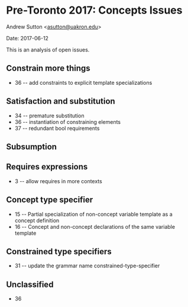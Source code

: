 
Pre-Toronto 2017: Concepts Issues
=================================

Andrew Sutton \<asutton@uakron.edu\>

Date: 2017-06-12

This is an analysis of open issues.


## Constrain more things

- 36 -- add constraints to explicit template specializations

## Satisfaction and substitution

- 34 -- premature substitution
- 36 -- instantiation of constraining elements
- 37 -- redundant bool requirements


## Subsumption

## Requires expressions

- 3 -- allow requires in more contexts

## Concept type specifier

- 15 -- Partial specialization of non-concept variable template as a concept definition 
- 16 -- Concept and non-concept declarations of the same variable template

## Constrained type specifiers

- 31 -- update the grammar name constrained-type-specifier



## Unclassified

- 36